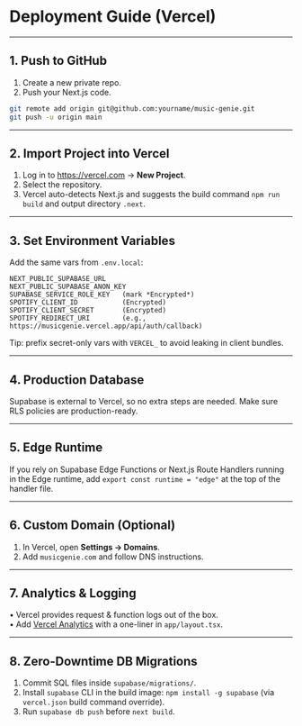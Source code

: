 # Deployment Guide (Vercel)

---

## 1. Push to GitHub

1. Create a new private repo.
2. Push your Next.js code.

```bash
git remote add origin git@github.com:yourname/music-genie.git
git push -u origin main
```

---

## 2. Import Project into Vercel

1. Log in to https://vercel.com → **New Project**.
2. Select the repository.
3. Vercel auto-detects Next.js and suggests the build command `npm run build` and output directory `.next`.

---

## 3. Set Environment Variables

Add the same vars from `.env.local`:

```
NEXT_PUBLIC_SUPABASE_URL
NEXT_PUBLIC_SUPABASE_ANON_KEY
SUPABASE_SERVICE_ROLE_KEY   (mark *Encrypted*)
SPOTIFY_CLIENT_ID           (Encrypted)
SPOTIFY_CLIENT_SECRET       (Encrypted)
SPOTIFY_REDIRECT_URI        (e.g., https://musicgenie.vercel.app/api/auth/callback)
```

Tip: prefix secret-only vars with `VERCEL_` to avoid leaking in client bundles.

---

## 4. Production Database

Supabase is external to Vercel, so no extra steps are needed. Make sure RLS policies are production-ready.

---

## 5. Edge Runtime

If you rely on Supabase Edge Functions or Next.js Route Handlers running in the Edge runtime, add `export const runtime = "edge"` at the top of the handler file.

---

## 6. Custom Domain (Optional)

1. In Vercel, open **Settings → Domains**.  
2. Add `musicgenie.com` and follow DNS instructions.

---

## 7. Analytics & Logging

• Vercel provides request & function logs out of the box.  
• Add [Vercel Analytics](https://vercel.com/analytics) with a one-liner in `app/layout.tsx`.

---

## 8. Zero-Downtime DB Migrations

1. Commit SQL files inside `supabase/migrations/`.
2. Install `supabase` CLI in the build image: `npm install -g supabase` (via `vercel.json` build command override).
3. Run `supabase db push` before `next build`. 